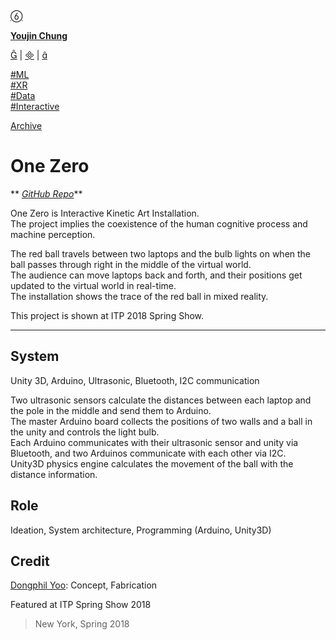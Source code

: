[ ](https://cargo.site)

[ ︎ ](/Left-Nav)

[ ]()

**[Youjin Chung](Home)**  
  
[︎](https://www.linkedin.com/in/youjin-chung/) | [︎](mailto:yjc433@nyu.edu) | [︎](https://github.com/youjinChung)   
  
[#ML](https://youjin.io/ML)  
[#XR](https://youjin.io/XR)  
[#Data](https://youjin.io/Data)  
[#Interactive](https://youjin.io/Interactive)  
  
[Archive](blog-1)  
  
  
  
**[](Resume)**[](https://www.linkedin.com/in/youjin-chung/)

# One Zero

** _[GitHub Repo](https://github.com/youjinChung/OneZero)_**

  
  

  
One Zero is Interactive Kinetic Art Installation.  
The project implies the coexistence of the human cognitive process and machine
perception.  
  
The red ball travels between two laptops and the bulb lights on when the ball
passes through right in the middle of the virtual world.  
The audience can move laptops back and forth, and their positions get updated
to the virtual world in real-time.  
The installation shows the trace of the red ball in mixed reality.  
  
This project is shown at ITP 2018 Spring Show.  
  

* * *

  

## System

Unity 3D, Arduino, Ultrasonic, Bluetooth, I2C communication  

  

Two ultrasonic sensors calculate the distances between each laptop and the
pole in the middle and send them to Arduino.  
The master Arduino board collects the positions of two walls and a ball in the
unity and controls the light bulb.  
Each Arduino communicates with their ultrasonic sensor and unity via
Bluetooth, and two Arduinos communicate with each other via I2C.  
Unity3D physics engine calculates the movement of the ball with the distance
information.  
  

## Role  

Ideation, System architecture, Programming (Arduino, Unity3D)  
  

## Credit

[Dongphil Yoo](http://dongphilyoo.com/): Concept, Fabrication  
  
  

Featured at ITP Spring Show 2018  

> New York, Spring 2018

